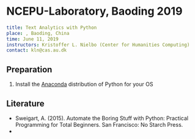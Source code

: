 # NCEPU-Laboratory, Baoding 2019 #

```yaml
title: Text Analytics with Python
place: , Baoding, China
time: June 11, 2019
instructors: Kristoffer L. Nielbo (Center for Humanities Computing)
contact: kln@cas.au.dk
```
## Preparation ##
1. Install the [Anaconda](https://www.continuum.io/downloads) distribution of Python for your OS

## Literature ##
- Sweigart, A. (2015). Automate the Boring Stuff with Python: Practical Programming for Total Beginners. San Francisco: No Starch Press.
- 
